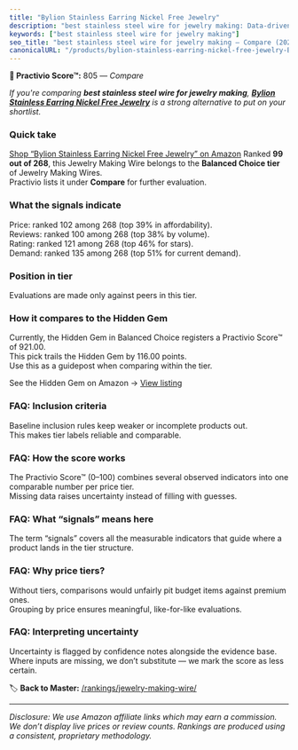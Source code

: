 ```yaml
---
title: "Bylion Stainless Earring Nickel Free Jewelry"
description: "best stainless steel wire for jewelry making: Data-driven ranking using the Practivio Score™. Positioned by quality, value, demand, findability, momentum."
keywords: ["best stainless steel wire for jewelry making"]
seo_title: "best stainless steel wire for jewelry making — Compare (2025)"
canonicalURL: "/products/bylion-stainless-earring-nickel-free-jewelry-B08DK39QLK/"
---
```


**🛒 Practivio Score™:** 805 — _Compare_


*If you're comparing **best stainless steel wire for jewelry making**, **[Bylion Stainless Earring Nickel Free Jewelry](https://www.amazon.com/dp/B08DK39QLK?tag=practivio-20)** is a strong alternative to put on your shortlist.*
### Quick take
[Shop “Bylion Stainless Earring Nickel Free Jewelry” on Amazon](https://www.amazon.com/dp/B08DK39QLK?tag=practivio-20)
Ranked **99 out of 268**, this Jewelry Making Wire belongs to the **Balanced Choice tier** of Jewelry Making Wires.  
Practivio lists it under **Compare** for further evaluation.

### What the signals indicate
Price: ranked 102 among 268 (top 39% in affordability).  
Reviews: ranked 100 among 268 (top 38% by volume).  
Rating: ranked 121 among 268 (top 46% for stars).  
Demand: ranked 135 among 268 (top 51% for current demand).

### Position in tier
Evaluations are made only against peers in this tier.

### How it compares to the Hidden Gem
Currently, the Hidden Gem in Balanced Choice registers a Practivio Score™ of 921.00.  
This pick trails the Hidden Gem by 116.00 points.  
Use this as a guidepost when comparing within the tier.  

See the Hidden Gem on Amazon → [View listing](https://www.amazon.com/dp/B000P42O3C?tag=practivio-20)

### FAQ: Inclusion criteria
Baseline inclusion rules keep weaker or incomplete products out.  
This makes tier labels reliable and comparable.

### FAQ: How the score works
The Practivio Score™ (0–100) combines several observed indicators into one comparable number per price tier.  
Missing data raises uncertainty instead of filling with guesses.

### FAQ: What “signals” means here
The term “signals” covers all the measurable indicators that guide where a product lands in the tier structure.

### FAQ: Why price tiers?
Without tiers, comparisons would unfairly pit budget items against premium ones.  
Grouping by price ensures meaningful, like-for-like evaluations.

### FAQ: Interpreting uncertainty
Uncertainty is flagged by confidence notes alongside the evidence base.  
Where inputs are missing, we don’t substitute — we mark the score as less certain.

<!-- Missing template for Compare/CompareWithinPriceClass -->


🏷️ **Back to Master:** [/rankings/jewelry-making-wire/](/rankings/jewelry-making-wire/)

---
_Disclosure: We use Amazon affiliate links which may earn a commission. We don’t display live prices or review counts. Rankings are produced using a consistent, proprietary methodology._
